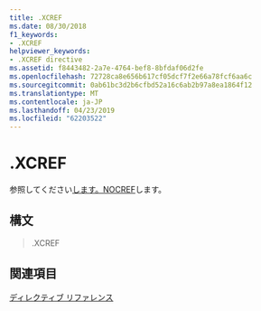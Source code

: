 ```yaml
---
title: .XCREF
ms.date: 08/30/2018
f1_keywords:
- .XCREF
helpviewer_keywords:
- .XCREF directive
ms.assetid: f8443482-2a7e-4764-bef8-8bfdaf06d2fe
ms.openlocfilehash: 72728ca8e656b617cf05dcf7f2e66a78fcf6aa6c
ms.sourcegitcommit: 0ab61bc3d2b6cfbd52a16c6ab2b97a8ea1864f12
ms.translationtype: MT
ms.contentlocale: ja-JP
ms.lasthandoff: 04/23/2019
ms.locfileid: "62203522"
---
```

# <a name="xcref"></a>.XCREF

参照してください[します。NOCREF](../../assembler/masm/dot-nocref.md)します。

## <a name="syntax"></a>構文

> .XCREF

## <a name="see-also"></a>関連項目

[ディレクティブ リファレンス](../../assembler/masm/directives-reference.md)<br/>